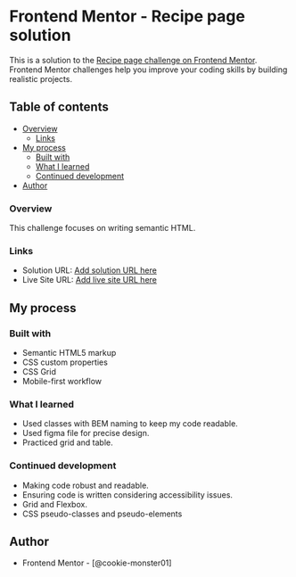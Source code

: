 # Frontend Mentor - Recipe page solution

This is a solution to the [Recipe page challenge on Frontend Mentor](https://www.frontendmentor.io/challenges/recipe-page-KiTsR8QQKm). Frontend Mentor challenges help you improve your coding skills by building realistic projects. 

## Table of contents

- [Overview](#overview)
  - [Links](#links)
- [My process](#my-process)
  - [Built with](#built-with)
  - [What I learned](#what-i-learned)
  - [Continued development](#continued-development)
- [Author](#author)

### Overview 

This challenge focuses on writing semantic HTML.

### Links

- Solution URL: [Add solution URL here](https://your-solution-url.com)
- Live Site URL: [Add live site URL here](https://your-live-site-url.com)

## My process

### Built with

- Semantic HTML5 markup
- CSS custom properties
- CSS Grid
- Mobile-first workflow

### What I learned

- Used classes with BEM naming to keep my code readable. 
- Used figma file for precise design.
- Practiced grid and table.

### Continued development

- Making code robust and readable. 
- Ensuring code is written considering accessibility issues.
- Grid and Flexbox.
- CSS pseudo-classes and pseudo-elements
 

## Author

- Frontend Mentor - [@cookie-monster01]


